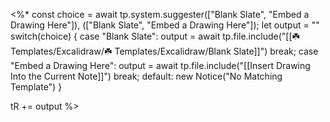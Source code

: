 <%*
const choice = await tp.system.suggester(["Blank Slate", "Embed a Drawing Here"]), (["Blank Slate", "Embed a Drawing Here"]);
let output = ""
switch(choice) {
	case "Blank Slate":
		output = await tp.file.include("[[☘️ Templates/Excalidraw/☘️ Templates/Excalidraw/Blank Slate]]")
		break;
	case "Embed a Drawing Here":
		output = await tp.file.include("[[Insert Drawing Into the Current Note]]")
		break;
	default:
		new Notice("No Matching Template")
}

tR += output
%>
